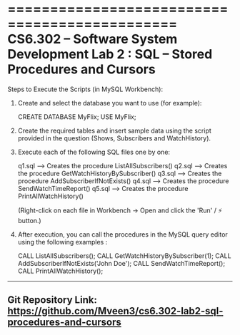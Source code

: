 ==============================================
CS6.302 – Software System Development
Lab 2 : SQL – Stored Procedures and Cursors
==============================================

Steps to Execute the Scripts (in MySQL Workbench):

1.   Create and select the database you want to use (for example):
     
        CREATE DATABASE MyFlix;
        USE MyFlix;

2.   Create the required tables and insert sample data using the script provided
     in the question (Shows, Subscribers and WatchHistory).

3.   Execute each of the following SQL files one by one:

        q1.sql  -->  Creates the procedure ListAllSubscribers()
        q2.sql  -->  Creates the procedure GetWatchHistoryBySubscriber()
        q3.sql  -->  Creates the procedure AddSubscriberIfNotExists()
        q4.sql  -->  Creates the procedure SendWatchTimeReport()
        q5.sql  -->  Creates the procedure PrintAllWatchHistory()

     (Right-click on each file in Workbench → Open and click the 'Run' / ⚡ button.)

4.   After execution, you can call the procedures in the MySQL query editor
     using the following examples :

        CALL ListAllSubscribers();
        CALL GetWatchHistoryBySubscriber(1);
        CALL AddSubscriberIfNotExists('John Doe');
        CALL SendWatchTimeReport();
        CALL PrintAllWatchHistory();

----------------------------------------------------
Git Repository Link:
<https://github.com/Mveen3/cs6.302-lab2-sql-procedures-and-cursors>
----------------------------------------------------


